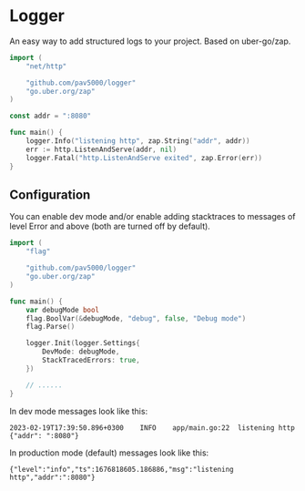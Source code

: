 # Logger
An easy way to add structured logs to your project. Based on uber-go/zap.

```go
import (
    "net/http"

    "github.com/pav5000/logger"
    "go.uber.org/zap"
)

const addr = ":8080"

func main() {
    logger.Info("listening http", zap.String("addr", addr))
    err := http.ListenAndServe(addr, nil)
    logger.Fatal("http.ListenAndServe exited", zap.Error(err))
}
```

## Configuration

You can enable dev mode and/or enable adding stacktraces to messages of level Error and above (both are turned off by default).
```go
import (
    "flag"

    "github.com/pav5000/logger"
    "go.uber.org/zap"
)

func main() {
    var debugMode bool
    flag.BoolVar(&debugMode, "debug", false, "Debug mode")
    flag.Parse()

    logger.Init(logger.Settings{
        DevMode: debugMode,
        StackTracedErrors: true,
    })

    // ......
}
```


In dev mode messages look like this:
```
2023-02-19T17:39:50.896+0300    INFO    app/main.go:22  listening http  {"addr": ":8080"}
```

In production mode (default) messages look like this:
```
{"level":"info","ts":1676818605.186886,"msg":"listening http","addr":":8080"}
```
